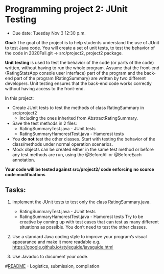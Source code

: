# Programming project 2: JUnit Testing
* Due date: Tuesday Nov 3 12:30 p.m.

**Goal:** The goal of the project is to help students understand the use of JUnit to test Java code.  You will create a set of unit tests, to test the behavior of the code in 2020Fall.git -> src/project2, project2 package.

**Unit testing** is used to test the behavior of the code (or parts of the code) written, without having to run the whole program. Assume that the front-end (RatingStatsApp console user interface) part of the program and the back-end part of the program (RatingSummary) are written by two different developers.  Unit testing ensures that the back-end code works correctly without having access to the front-end. 

In this project:
* Create JUnit tests to test the methods of class RatingSummary in src/project2 
  * including the ones inherited from AbstractRatingSummary. 
* Save the test methods in 2 files:
  * RatingSummaryTest.java - JUnit tests
  * RatingSummaryHamcrestTest.java - Hamcrest tests
* You **do not** test the other classes.
Start with testing the behavior of the class/methods under normal operation scenarios.  
* Mock objects can be created either in the same test method or before any test methods are run, using the @BeforeAll or @BeforeEach annotation. 

**Your code will be tested against src/project2/ code enforcing no source code modifications**

## Tasks:

1.	Implement the JUnit tests to test only the class RatingSummary.java. 
    * RatingSummaryTest.java - JUnit tests
	* RatingSummaryHamcrestTest.java - Hamcrest tests
	Try to be creative by coming up with test cases that can test as many different situations as possible. You don’t need to test the other classes.

2.	Use a standard Java coding style to improve your program’s visual appearance and make it more readable e.g. https://google.github.io/styleguide/javaguide.html

3.	Use Javadoc to document your code.


#[README](README.md) - Logistics, submission, compilation